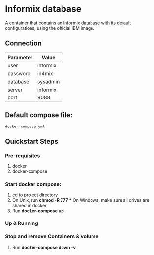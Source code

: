 # Informix database

A container that contains an Informix database with its default configurations, using the official IBM image.


## Connection


| Parameter | Value    |
|-----------|----------|
| user      | informix |
| password  | in4mix   |
| database  | sysadmin |
| server    | informix |
| port      | 9088     |

## Default compose file:
    docker-compose.yml

## Quickstart Steps

### Pre-requisites
1.  docker
2.  docker-compose

### Start docker compose:
1.  cd to project directory 
2.  On Unix, run __chmod -R 777 *__ 
    On Windows, make sure all drives are shared in docker
3.  Run __docker-compose up__


### Up & Running 

### Stop and remove Containers & volume
1. Run __docker-compose down -v__ 

